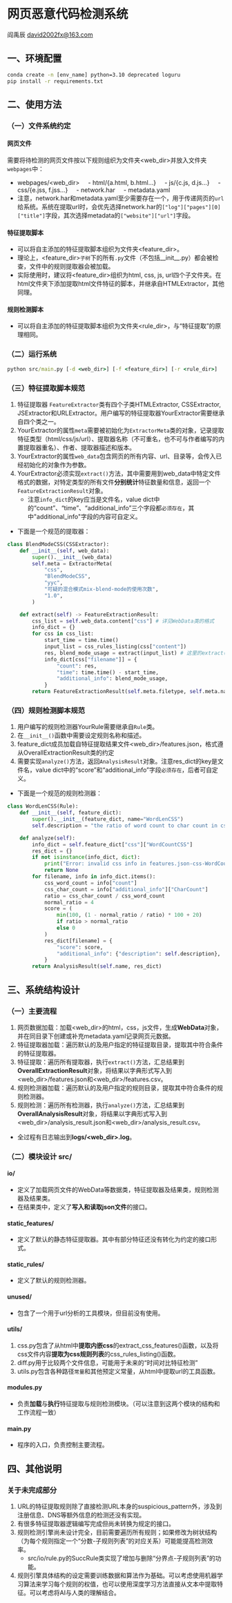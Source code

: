 # 网页恶意代码检测系统
阎禹辰 david2002fx@163.com
## 一、环境配置
```cmd
conda create -n [env_name] python=3.10 deprecated loguru
pip install -r requirements.txt
```

## 二、使用方法
### （一）文件系统约定
#### 网页文件
需要将待检测的网页文件按以下规则组织为文件夹<web_dir>并放入文件夹`webpages`中：
- webpages/<web_dir>
    - html/{a.html, b.html...}
    - js/{c.js, d.js...}
    - css/{e.jss, f.jss...}
    - network.har
    - metadata.yaml
- 注意，network.har和metadata.yaml至少需要存在一个，用于传递网页的`url`给系统。系统在提取url时，会优先选择network.har的`["log"]["pages"][0]["title"]`字段，其次选择metadata的`["website"]["url"]`字段。
#### 特征提取脚本
- 可以将自主添加的特征提取脚本组织为文件夹<feature_dir>。
- 理论上，<feature_dir>`子树`下的所有`.py`文件（不包括__init__.py）都会被检查，文件中的规则提取器会被加载。
- 实际使用时，建议将<feature_dir>组织为html, css, js, url四个子文件夹。在html文件夹下添加提取html文件特征的脚本，并继承自HTMLExtractor，其他同理。
#### 规则检测脚本
- 可以将自主添加的特征提取脚本组织为文件夹<rule_dir>，与“特征提取”的原理相同。
### （二）运行系统
```cmd
python src/main.py [-d <web_dir>] [-f <feature_dir>] [-r <rule_dir>]
```
### （三）特征提取脚本规范
1. 特征提取器 `FeatureExtractor`类有四个子类HTMLExtractor, CSSExtractor, JSExtractor和URLExtractor。用户编写的特征提取器YourExtractor需要继承自四个类之一。
2. YourExtractor的属性`meta`需要被初始化为`ExtractorMeta`类的对象，记录提取特征类型（html/css/js/url）、提取器名称（不可重名，也不可与作者编写的内置提取器重名）、作者、提取器描述和版本。
3. YourExtractor的属性`web_data`包含网页的所有内容、url、目录等，会传入已经初始化的对象作为参数。
4. YourExtractor必须实现`extract()`方法，其中需要用到web_data中特定文件格式的数据，对特定类型的所有文件**分别统计**特征数量和信息，返回一个`FeatureExtractionResult`对象。
    - 注意`info_dict`的key应当是文件名，value dict中的“count”、“time”、“additional_info”三个字段都`必须存在`，其中"additional_info"字段的内容可自定义。
- 下面是一个规范的提取器：
```python
class BlendModeCSS(CSSExtractor):
    def __init__(self, web_data):
        super().__init__(web_data)
        self.meta = ExtractorMeta(
            "css",
            "BlendModeCSS",
            "yyc",
            "可疑的混合模式mix-blend-mode的使用次数",
            "1.0",
        )

    def extract(self) -> FeatureExtractionResult:
        css_list = self.web_data.content["css"] # 详见WebData类的格式
        info_dict = {}
        for css in css_list:
            start_time = time.time()
            input_list = css_rules_listing(css["content"])
            res, blend_mode_usage = extract(input_list) # 这里的extract()是模块内的一个函数，用于提取特征
            info_dict[css["filename"]] = {
                "count": res,
                "time": time.time() - start_time,
                "additional_info": blend_mode_usage,
            }
        return FeatureExtractionResult(self.meta.filetype, self.meta.name, info_dict)
```
### （四）规则检测脚本规范
1. 用户编写的规则检测器YourRule需要继承自`Rule`类。
2. 在`__init__()`函数中需要设定规则名称和描述。
3. feature_dict成员加载自特征提取结果文件<web_dir>/features.json，格式遵从OverallExtractionResult类的约定
4. 需要实现`analyze()`方法，返回`AnalysisResult`对象。注意res_dict的key是文件名，value dict中的“score”和“additional_info”字段`必须存在`，后者可自定义。
- 下面是一个规范的规则检测器：
```python
class WordLenCSS(Rule):
    def __init__(self, feature_dict):
        super().__init__(feature_dict, name="WordLenCSS")
        self.description = "the ratio of word count to char count in css"

    def analyze(self):
        info_dict = self.feature_dict["css"]["WordCountCSS"]
        res_dict = {}
        if not isinstance(info_dict, dict):
            print("Error: invalid css info in features.json-css-WordCountCSS")
            return None
        for filename, info in info_dict.items():
            css_word_count = info["count"]
            css_char_count = info["additional_info"]["CharCount"]
            ratio = css_char_count / css_word_count
            normal_ratio = 4
            score = (
                min(100, (1 - normal_ratio / ratio) * 100 + 20)
                if ratio > normal_ratio
                else 0
            )
            res_dict[filename] = {
                "score": score,
                "additional_info": {"description": self.description},
            }
        return AnalysisResult(self.name, res_dict)
```
## 三、系统结构设计
### （一）主要流程
1. 网页数据加载：加载<web_dir>的html，css，js文件，生成**WebData**对象，并在同目录下创建或补充metadata.yaml记录网页元数据。
2. 特征提取器加载：遍历默认的及用户指定的特征提取目录，提取其中符合条件的特征提取器。
3. 特征提取：遍历所有提取器，执行`extract()`方法，汇总结果到**OverallExtractionResult**对象，将结果以字典形式写入到<web_dir>/features.json和<web_dir>/features.csv。
4. 规则检测器加载：遍历默认的及用户指定的规则目录，提取其中符合条件的规则检测器。
5. 规则检测：遍历所有检测器，执行`analyze()`方法，汇总结果到**OverallAnalysisResult**对象，将结果以字典形式写入到<web_dir>/analysis_result.json和<web_dir>/analysis_result.csv。
- 全过程有日志输出到**logs/<web_dir>.log**。
### （二）模块设计 src/
#### io/
- 定义了加载网页文件的WebData等数据类，特征提取器及结果类，规则检测器及结果类。
- 在结果类中，定义了**写入和读取json文件**的接口。
#### static_features/
- 定义了默认的静态特征提取器。其中有部分特征还没有转化为约定的接口形式。
#### static_rules/
- 定义了默认的规则检测器。
#### unused/
- 包含了一个用于url分析的工具模块，但目前没有使用。
#### utils/
1. css.py包含了从html中**提取内嵌css**的extract_css_features()函数，以及将css文件内容**提取为css规则列表**的css_rules_listing()函数。
2. diff.py用于比较两个文件信息，可能用于未来的“时间对比特征检测”
3. utils.py包含各种路径`常量`和其他预定义常量，从html中提取url的工具函数。
#### modules.py
- 负责**加载**与**执行**特征提取与规则检测模块。（可以注意到这两个模块的结构和工作流程一致）
#### main.py
- 程序的入口，负责控制主要流程。
## 四、其他说明
### 关于未完成部分
1. URL的特征提取规则除了直接检测URL本身的suspicious_pattern外，涉及到注册信息、DNS等额外信息的检测还没有实现。
2. 有很多特征提取器逻辑编写完成但尚未转换为规定的接口。
3. 规则检测引擎尚未设计完全，目前需要遍历所有规则；如果修改为树状结构（为每个规则指定一个“分数-子规则列表”的对应关系）可能能提高检测效率。
    - src/io/rule.py的SuccRule类实现了增加与删除“分界点-子规则列表”的功能。
4. 规则引擎具体结构的设定需要训练数据和算法作为基础。可以考虑使用机器学习算法来学习每个规则的权值，也可以使用深度学习方法直接从文本中提取特征。可以考虑将AI与人类的理解结合。